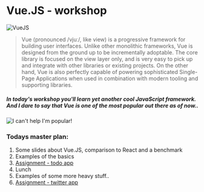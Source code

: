 # Vue.JS - workshop
![VueJS](https://i2.wp.com/wp.laravel-news.com/wp-content/uploads/2016/09/vuejs.png?resize=1400%2C709)

>Vue (pronounced /vjuː/, like view) is a progressive framework for building user interfaces. Unlike other monolithic frameworks, Vue is designed from the ground up to be incrementally adoptable. The core library is focused on the view layer only, and is very easy to pick up and integrate with other libraries or existing projects. On the other hand, Vue is also perfectly capable of powering sophisticated Single-Page Applications when used in combination with modern tooling and supporting libraries.

##### In today's workshop you'll learn *yet another* cool JavaScript framework. And I dare to say that Vue is one of the most popular out there as of now..


![I can't help I'm popular!](https://media.giphy.com/media/3o7aTHbH39h8xYePza/giphy.gif)


### Todays master plan:
1. Some slides about Vue.JS, comparison to React and a benchmark
1. Examples of the basics
1. [Assignment - todo app](./assignment/01-Todo-app/README.md)
1. Lunch
1. Examples of some more heavy stuff..
1. [Assignment - twitter app](./assignment/02-Twitter-app/README.md)
